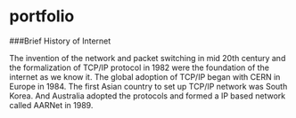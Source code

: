 # portfolio



###Brief History of Internet

The invention of the network and packet switching in mid 20th century and the formalization of TCP/IP protocol in 1982 were the foundation of the internet as we know it.
The global adoption of TCP/IP began with CERN in Europe in 1984.
The first Asian country to set up TCP/IP network was South Korea. And Australia adopted the protocols and formed a IP based network called AARNet in 1989.
